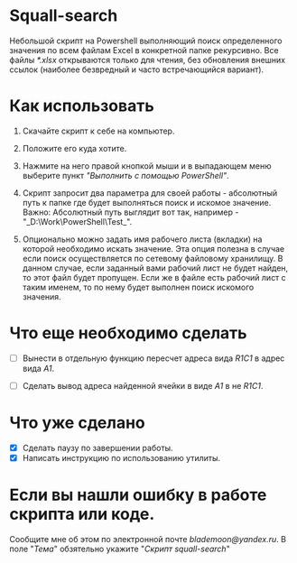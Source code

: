 # Squall-search

   Небольшой скрипт на Powershell выполняющий поиск определенного значения по всем файлам Excel в конкретной папке рекурсивно.
   Все файлы _*.xlsx_ открываются только для чтения, без обновления внешних ссылок (наиболее безвредный и часто встречающийся вариант).

# Как использовать

1. Скачайте скрипт к себе на компьютер.

2. Положите его куда хотите.

3. Нажмите на него правой кнопкой мыши и в выпадающем меню выберите пункт _"Выполнить с помощью PowerShell"_.

4. Скрипт запросит два параметра для своей работы - абсолютный путь к папке где будет выполняться поиск и искомое значение.
   Важно: Абсолютный путь выглядит вот так, например - "_D:\Work\PowerShell\Test\_".
 
5. Опционально можно задать имя рабочего листа (вкладки) на которой необходимо искать значение. Эта опция полезна в случае 
   если поиск осуществляется по сетевому файловому хранилищу. В данном случае, если заданный вами рабочий лист не будет найден, 
   то этот файл будет пропущен. Если же в файле есть рабочий лист с таким именем, то по нему будет выполнен поиск искомого значения.



# Что еще необходимо сделать

- [ ] Вынести в отдельную функцию пересчет адреса вида _R1C1_ в адрес вида _A1_.
- [ ] Сделать вывод адреса найденной ячейки в виде _A1_ в не _R1C1_.


# Что уже сделано

- [X] Сделать паузу по завершении работы.
- [X] Написать инструкцию по использованию утилиты.

# Если вы нашли ошибку в работе скрипта или коде.
  Сообщите мне об этом по электронной почте _blademoon@yandex.ru_.
  В поле "_Тема_" обзятельно укажите "_Скрипт squall-search_"
	

